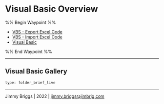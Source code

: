 # Visual Basic Overview

%% Begin Waypoint %%

* [VBS - Export Excel Code](VBS%20-%20Export%20Excel%20Code.md)
* [VBS - Import Excel Code](VBS%20-%20Import%20Excel%20Code.md)
* [Visual Basic](Visual%20Basic.md)

%% End Waypoint %%

---

## Visual Basic Gallery

````ccard
type: folder_brief_live
````

---

Jimmy Briggs | 2022 | <jimmy.briggs@jimbrig.com>
